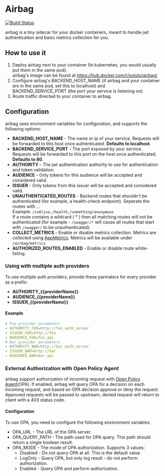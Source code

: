 # Airbag
[![Build Status](https://travis-ci.org/Soluto/airbag.svg?branch=master)](https://travis-ci.org/Soluto/airbag)   
   
airbag is a tiny sidecar for your docker containers, meant to handle jwt authentication and basic metrics collection for you.

## How to use it
1. Deploy airbag next to your container (In kubernetes, you would usually put them in the same pod).  
   airbag's image can be found at https://hub.docker.com/r/soluto/airbag/
2. Configure airbag's BACKEND_HOST_NAME (if airbag and your container are in the same pod, set this to localhost) and BACKEND_SERVICE_PORT (the port your service is listening on). 
3. Route traffic directed to your container to airbag. 

## Configuration
airbag uses environment variables for configuration, and supports the following options:
* **BACKEND_HOST_NAME** - The name or ip of your service. Requests will be forwarded to this host once authenticated. **Defaults to localhost**.
* **BACKEND_SERVICE_PORT** - The port exposed by your service. Requests will be forwarded to this port on the host once authenticated. **Defaults to 80**.
* **AUTHORITY** - The jwt authentication authority to use for authentication and token validation.
* **AUDIENCE** - Only tokens for this audience will be accepted and considered valid.
* **ISSUER** - Only tokens from this issuer will be accepted and considered valid.
* **UNAUTHENTICATED_ROUTES** - Backend routes that shouldn't be authenticated (for example, a health-check endpoint). Seperate the routes with `,`.  
Example: `/isAlive,/health,/something/anonymous`  
If a route contains a wildcard ( * ) then all matching routes will not be authenticated (for example - `/swagger/*` will cause all routes that start with `/swagger/` to be unauthenticated).   
* **COLLECT_METRICS** - Enable or disable metrics collection. Metrics are collected using [AppMetrics](https://github.com/AppMetrics/AppMetrics).
Metrics will be available under `/airbag/metrics`
* **AUTHORIZED_ROUTES_ENABLED** - Enable or disable route white-listing.

### Using with multiple auth providers
To use multiple auth providers, provide these parmaters for every provider as a prefix:
* **AUTHORITY_{{providerName}}**
* **AUDIENCE_{{providerName}}**
* **ISSUER_{{providerName}}**

#### Example
```yaml
# Foo provider parameters
- AUTHORITY_FOO=http://foo_auth_server
- ISSUER_FOO=http://foo
- AUDIENCE_FOO=foo_api
# Bar provider parameters
- AUTHORITY_BAR=http://bar_auth_server
- ISSUER_BAR=http://bar
- AUDIENCE_BAR=bar_api
```

### External Authorization with Open Policy Agent
airbag support authorization of incoming request with [Open Policy Agent](https://www.openpolicyagent.org)(OPA). 
If enabled, airbag will query OPA for a decision on each incoming request, and based on OPA decision approve or deny the request.
Approved requests will be passed to upstream, denied request will return to client with a 403 status code.

#### Configuration
To use OPA, you need to configure the following environment variables:
* OPA_URL - The URL of the OPA server.
* OPA_QUERY_PATH - The path used for OPA query. This path should return a single boolean result.
* OPA_MODE - The mode of OPA authorization. Supports 3 values:
  * Disabled - Do not query OPA at all. This is the default value.
  * LogOnly - Query OPA, but only log result - do not perform authorization. 
  * Enabled - Query OPA and perform authorization.

